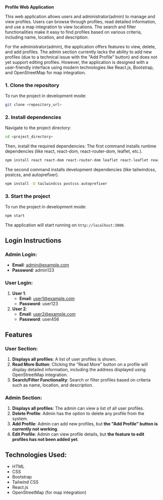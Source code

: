 **Profile Web Application**

This web application allows users and administrator(admin) to manage and view profiles. Users can browse through profiles, read detailed information, and use a map integration to view locations. The search and filter functionalities make it easy to find profiles based on various criteria, including name, location, and description.

For the administrator(admin), the application offers features to view, delete, and add profiles. The admin section currently lacks the ability to add new profiles (due to a technical issue with the "Add Profile" button) and does not yet support editing profiles. However, the application is designed with a user-friendly interface using modern technologies like React.js, Bootstrap, and OpenStreetMap for map integration.

### 1. Clone the repository
To run the project in development mode:
```bash
git clone <repository_url>
```

### 2. Install dependencies
Navigate to the project directory:
```bash
cd <project_directory>
```

Then, install the required dependencies:
The first command installs runtime dependencies (like react, react-dom, react-router-dom, leaflet, etc.).
```bash
npm install react react-dom react-router-dom leaflet react-leaflet react-slick slick-carousel
```
The second command installs development dependencies (like tailwindcss, postcss, and autoprefixer).
```bash
npm install -D tailwindcss postcss autoprefixer
```

### 3. Start the project
To run the project in development mode:
```bash
npm start
```

The application will start running on `http://localhost:3000`.

## Login Instructions

### Admin Login:
- **Email**: admin@example.com
- **Password**: admin123

### User Login:
1. **User 1**:
   - **Email**: user1@example.com
   - **Password**: user123
2. **User 2**:
   - **Email**: user2@example.com
   - **Password**: user456

## Features

### User Section:
1. **Displays all profiles**: A list of user profiles is shown.
2. **Read More Button**: Clicking the "Read More" button on a profile will display detailed information, including the address displayed using OpenStreetMap integration.
3. **Search/Filter Functionality**: Search or filter profiles based on criteria such as name, location, and description.

### Admin Section:
1. **Displays all profiles**: The admin can view a list of all user profiles.
2. **Delete Profile**: Admin has the option to delete any profile from the system.
3. **Add Profile**: Admin can add new profiles, but **the "Add Profile" button is currently not working**.
4. **Edit Profile**: Admin can view profile details, but **the feature to edit profiles has not been added yet**.

## Technologies Used:
- HTML
- CSS
- Bootstrap
- Tailwind CSS
- React.js
- OpenStreetMap (for map integration)
